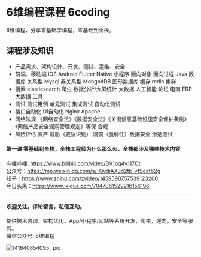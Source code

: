 # 6维编程课程 6coding
6维编程，分享零基础学编程，零基础到全栈。

## 课程涉及知识
- 产品需求、架构设计、开发、测试、运维、安全
- 前端、移动端 iOS Android Flutter Native 小程序 面向对象 面向过程 Java 数据库 关系型 Mysql 非关系型 MongodDB 图形数据库 缓存 redis 集群
- 搜索 elasticsearch 爬虫 数据分析/大屏统计 大数据 人工智能 论坛 电商 ERP 大数据 工具
- 测试 测试用例  单元测试 集成测试  自动化测试
- 接口自动化 UI自动化 Nginx Apache
- 网络法规 《网络安全法》《数据安全法》《关键信息基础设施安全保护条例》《网络产品安全漏洞管理规定》等保 合规
- 风险评估 资产 威胁（威胁识别） 漏洞（脆弱性）数据安全 渗透测试


#### 第一课 零基础到全栈，全栈工程师为什么那么火，全栈都涉及哪些技术内容
哔哩哔哩: https://www.bilibili.com/video/BV1pq4y117Ct <br/>
公众号：https://mp.weixin.qq.com/s/-QvdiAX3d2tkTvfScaf62g <br/>
知乎：https://www.zhihu.com/zvideo/1459590757539123200 <br/>
今日头条：https://www.ixigua.com/7047061529216156196


<hr/>

#### 欢迎关注，评论留言，私信互动。
提供技术咨询，架构优化，App/小程序/网站等系统开发，爬虫，逆向，安全等服务。<br/>
微信公众号: 6维编程

![141640854095_ pic](https://user-images.githubusercontent.com/6212024/147741178-f1315a1d-af84-41af-8b1b-5b709a95453a.jpg)
